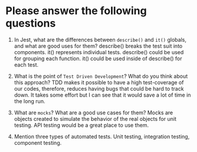 # Please answer the following questions

1.  In Jest, what are the differences between `describe()` and `it()` globals, and what are good uses for them?
    describe() breaks the test suit into components. it() represents individual tests.
    describe() could be used for grouping each function.
    it() could be used inside of describe() for each test.

2.  What is the point of `Test Driven Development`? What do you think about this approach?
    TDD makes it possible to have a high test-coverage of our codes, therefore, reduces having bugs that could be hard to track down.
    It takes some effort but I can see that it would save a lot of time in the long run.

3.  What are `mocks`? What are a good use cases for them?
    Mocks are objects created to simulate the behavior of the real objects for unit testing.
    API testing would be a great place to use them.

4.  Mention three types of automated tests.
    Unit testing, integration testing, component testing.